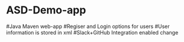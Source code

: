 # ASD-Demo-app
#Java Maven web-app
#Regiser and Login options for users
#User information is stored in xml
#Slack+GitHub Integration enabled
change